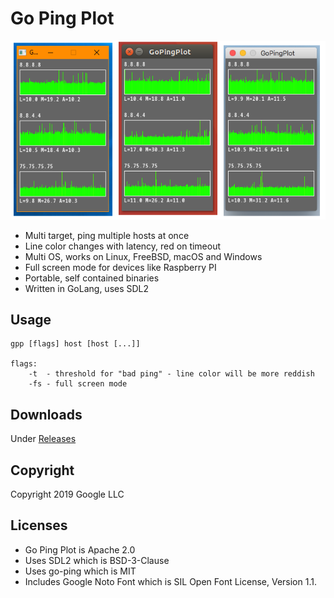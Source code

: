 Go Ping Plot
============

![screenshot](gpp.png)

* Multi target, ping multiple hosts at once
* Line color changes with latency, red on timeout
* Multi OS, works on Linux, FreeBSD, macOS and Windows
* Full screen mode for devices like Raspberry PI
* Portable, self contained binaries
* Written in GoLang, uses SDL2

Usage
-----
```
gpp [flags] host [host [...]]

flags:
    -t  - threshold for "bad ping" - line color will be more reddish
    -fs - full screen mode
```

Downloads
---------
Under [Releases](https://github.com/tenox7/gpp/releases)

Copyright
---------
Copyright 2019 Google LLC

Licenses
--------
* Go Ping Plot is Apache 2.0
* Uses SDL2 which is BSD-3-Clause
* Uses go-ping which is MIT
* Includes Google Noto Font which is SIL Open Font License, Version 1.1.
